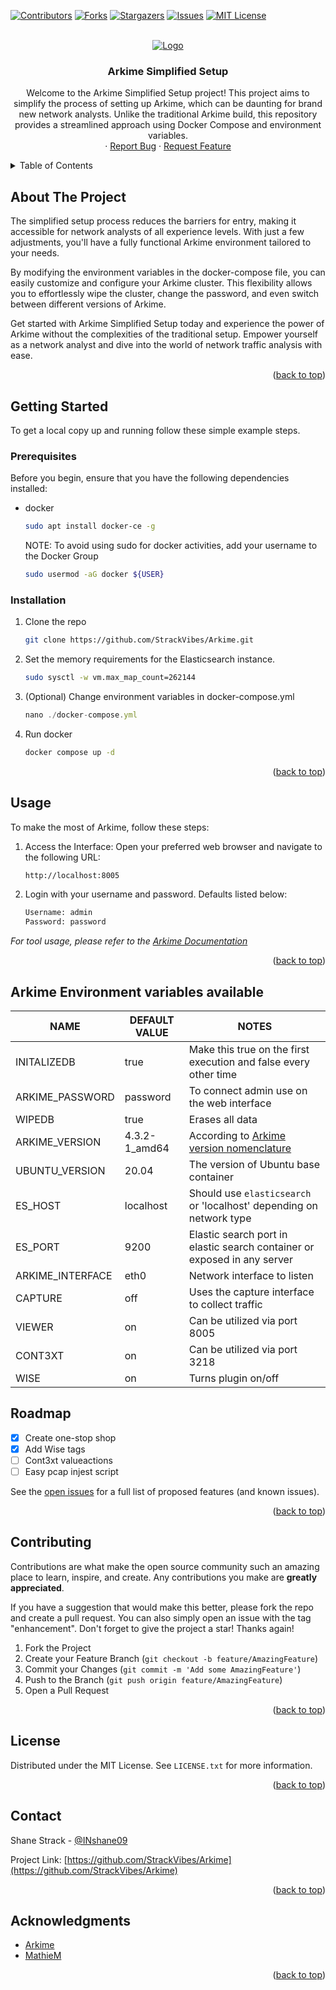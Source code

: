 <a name="readme-top"></a>
<!-- PROJECT SHIELDS -->
[![Contributors][contributors-shield]][contributors-url]
[![Forks][forks-shield]][forks-url]
[![Stargazers][stars-shield]][stars-url]
[![Issues][issues-shield]][issues-url]
[![MIT License][license-shield]][license-url]



<!-- PROJECT LOGO -->
<br />
<div align="center">
  <a href="https://github.com/StrackVibes/Arkime">
    <img src="https://raw.githubusercontent.com/arkime/arkime/main/assets/Arkime_Logo_FullGradientBlack@3x.png" alt="Logo" >
  </a>

<h3 align="center">Arkime Simplified Setup</h3>

  <p align="center">
    Welcome to the Arkime Simplified Setup project! This project aims to simplify the process of setting up Arkime, which can be daunting for brand new network analysts. Unlike the traditional Arkime build, this repository provides a streamlined approach using Docker Compose and environment variables.
    <br />
    ·
    <a href="https://github.com/StrackVibes/Arkime/issues">Report Bug</a>
    ·
    <a href="https://github.com/StrackVibes/Arkime/issues">Request Feature</a>
  </p>
</div>



<!-- TABLE OF CONTENTS -->
<details>
  <summary>Table of Contents</summary>
  <ol>
    <li>
      <a href="#about-the-project">About The Project</a>
    </li>
    <li>
      <a href="#getting-started">Getting Started</a>
      <ul>
        <li><a href="#prerequisites">Prerequisites</a></li>
        <li><a href="#installation">Installation</a></li>
      </ul>
    </li>
    <li><a href="#usage">Usage</a></li>
    <li><a href="#roadmap">Roadmap</a></li>
    <li><a href="#contributing">Contributing</a></li>
    <li><a href="#license">License</a></li>
    <li><a href="#contact">Contact</a></li>
    <li><a href="#acknowledgments">Acknowledgments</a></li>
  </ol>
</details>



<!-- ABOUT THE PROJECT -->
## About The Project
The simplified setup process reduces the barriers for entry, making it accessible for network analysts of all experience levels. With just a few adjustments, you'll have a fully functional Arkime environment tailored to your needs.

By modifying the environment variables in the docker-compose file, you can easily customize and configure your Arkime cluster. This flexibility allows you to effortlessly wipe the cluster, change the password, and even switch between different versions of Arkime.

Get started with Arkime Simplified Setup today and experience the power of Arkime without the complexities of the traditional setup. Empower yourself as a network analyst and dive into the world of network traffic analysis with ease.

<p align="right">(<a href="#readme-top">back to top</a>)</p>

<!-- GETTING STARTED -->
## Getting Started

To get a local copy up and running follow these simple example steps.

### Prerequisites

Before you begin, ensure that you have the following dependencies installed:
* docker
  ```sh
  sudo apt install docker-ce -g
  ```
  NOTE: To avoid using sudo for docker activities, add your username to the Docker Group
  ```sh
  sudo usermod -aG docker ${USER}
  ```

### Installation

1. Clone the repo
   ```sh
   git clone https://github.com/StrackVibes/Arkime.git
   ```
2. Set the memory requirements for the Elasticsearch instance.
   ```sh
   sudo sysctl -w vm.max_map_count=262144
   ```
3. (Optional) Change environment variables in docker-compose.yml
   ```js
   nano ./docker-compose.yml
   ```
4. Run docker
   ```sh
   docker compose up -d
   ```

<p align="right">(<a href="#readme-top">back to top</a>)</p>



<!-- USAGE EXAMPLES -->
## Usage

To make the most of Arkime, follow these steps:

1. Access the Interface: Open your preferred web browser and navigate to the following URL:
   ```sh
   http://localhost:8005
   ```
2. Login with your username and password. Defaults listed below:
   ```sh
   Username: admin
   Password: password
   ```
_For tool usage, please refer to the [Arkime Documentation]([https://example.com](https://arkime.com/learn))_

<p align="right">(<a href="#readme-top">back to top</a>)</p>

## Arkime Environment variables available

| NAME              | DEFAULT VALUE   |  NOTES                                                                   |
| --------------    | --------------- | ---------------------------------------------------------------------    |
| INITALIZEDB       | true            | Make this true on the first execution and false every other time         |
| ARKIME_PASSWORD   | password        | To connect admin use on the web interface                                |
| WIPEDB            | true            | Erases all data                                                          |
| ARKIME_VERSION    | 4.3.2-1_amd64   | According to [Arkime version nomenclature](https://arkime.com/downloads) |
| UBUNTU_VERSION    | 20.04           | The version of Ubuntu base container                                     |
| ES_HOST           | localhost       | Should use `elasticsearch` or 'localhost' depending on network type      |
| ES_PORT           | 9200            | Elastic search port in elastic search container or exposed in any server |
| ARKIME_INTERFACE  | eth0            | Network interface to listen                                              |
| CAPTURE           | off              | Uses the capture interface to collect traffic                            |
| VIEWER            | on              | Can be utilized via port 8005                                            |
| CONT3XT           | on              | Can be utilized via port 3218                                            |
| WISE              | on              | Turns plugin on/off                                                      |

<!-- ROADMAP -->
## Roadmap

- [x] Create one-stop shop
- [x] Add Wise tags
- [ ] Cont3xt valueactions
- [ ] Easy pcap injest script

See the [open issues](https://github.com/StrackVibes/Arkime/issues) for a full list of proposed features (and known issues).

<p align="right">(<a href="#readme-top">back to top</a>)</p>



<!-- CONTRIBUTING -->
## Contributing

Contributions are what make the open source community such an amazing place to learn, inspire, and create. Any contributions you make are **greatly appreciated**.

If you have a suggestion that would make this better, please fork the repo and create a pull request. You can also simply open an issue with the tag "enhancement".
Don't forget to give the project a star! Thanks again!

1. Fork the Project
2. Create your Feature Branch (`git checkout -b feature/AmazingFeature`)
3. Commit your Changes (`git commit -m 'Add some AmazingFeature'`)
4. Push to the Branch (`git push origin feature/AmazingFeature`)
5. Open a Pull Request

<p align="right">(<a href="#readme-top">back to top</a>)</p>



<!-- LICENSE -->
## License

Distributed under the MIT License. See `LICENSE.txt` for more information.

<p align="right">(<a href="#readme-top">back to top</a>)</p>



<!-- CONTACT -->
## Contact

Shane Strack - [@INshane09](https://twitter.com/inshane09/)

Project Link: [https://github.com/StrackVibes/Arkime](https://github.com/StrackVibes/Arkime)

<p align="right">(<a href="#readme-top">back to top</a>)</p>



<!-- ACKNOWLEDGMENTS -->
## Acknowledgments

* [Arkime](https://github.com/arkime/arkime)
* [MathieM](https://github.com/MathieM/docker-moloch/blob/master/README.md)


<p align="right">(<a href="#readme-top">back to top</a>)</p>



<!-- MARKDOWN LINKS & IMAGES -->
<!-- https://www.markdownguide.org/basic-syntax/#reference-style-links -->
[contributors-shield]: https://img.shields.io/github/contributors/StrackVibes/Arkime.svg?style=for-the-badge
[contributors-url]: https://github.com/StrackVibes/Arkime/graphs/contributors
[forks-shield]: https://img.shields.io/github/forks/StrackVibes/Arkime.svg?style=for-the-badge
[forks-url]: https://github.com/StrackVibes/Arkime/network/members
[stars-shield]: https://img.shields.io/github/stars/StrackVibes/Arkime.svg?style=for-the-badge
[stars-url]: https://github.com/StrackVibes/Arkime/stargazers
[issues-shield]: https://img.shields.io/github/issues/StrackVibes/Arkime.svg?style=for-the-badge
[issues-url]: https://github.com/StrackVibes/Arkime/issues
[license-shield]: https://img.shields.io/github/license/StrackVibes/Arkime.svg?style=for-the-badge
[license-url]: https://github.com/StrackVibes/Arkime/blob/master/LICENSE.txt
[product-screenshot]: images/screenshot.png
